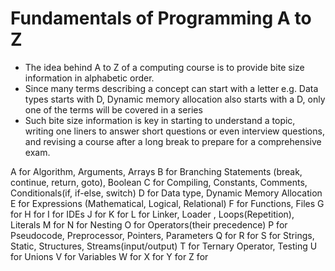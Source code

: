 # Fundamentals of Programming A to Z

- The idea behind A to Z of a computing course is to provide bite size information in alphabetic order.
- Since many terms describing a concept can start with a letter e.g. Data types starts with D, Dynamic memory allocation also starts with a D, only one of the terms will be covered in a series
- Such bite size information is key in starting to understand a topic, writing one liners to answer short questions or even interview questions, and revising a course after a long break to prepare for a comprehensive exam.

A for Algorithm, Arguments, Arrays
B for Branching Statements (break, continue, return, goto), Boolean
C for Compiling, Constants, Comments, Conditionals(if, if-else, switch)
D for Data type, Dynamic Memory Allocation
E for Expressions (Mathematical, Logical, Relational)
F for Functions, Files
G for
H for
I for IDEs
J for 
K for
L for Linker, Loader , Loops(Repetition), Literals
M for 
N for Nesting
O for Operators(their precedence)
P for Pseudocode, Preprocessor, Pointers, Parameters
Q for
R for
S for Strings, Static, Structures, Streams(input/output)
T for Ternary Operator, Testing
U for Unions
V for Variables 
W for
X for
Y for
Z for
